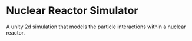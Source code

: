 # Nuclear Reactor Simulator
 A unity 2d simulation that models the particle interactions within a nuclear reactor.
